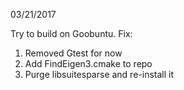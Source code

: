 03/21/2017

Try to build on Goobuntu. Fix:
1) Removed Gtest for now
2) Add FindEigen3.cmake to repo
3) Purge libsuitesparse and re-install it
